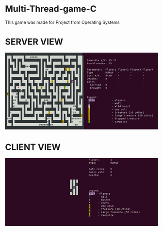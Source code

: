 # Multi-Thread-game-C
This game was made for Project from Operating Systems



#                                                           SERVER VIEW
![Alt text](server_view.png "Server view")


#                                                           CLIENT VIEW
![Alt text](client_view.png "Client View")
